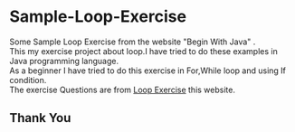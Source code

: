 # Sample-Loop-Exercise
Some Sample Loop Exercise from the website "Begin With Java" .   
This my exercise project about loop.I have tried to do these examples in Java programming language.  
As a beginner I have tried to do this exercise in For,While loop and using If condition.   
The exercise Questions are from [Loop Exercise](http://www.beginwithjava.com/java/loops/questions.html) this website.  
## Thank You
